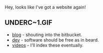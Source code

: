 Hey, looks like I've got a website again!

## UNDERC\~1.GIF

* [blog](./log) - 
  shouting into the bitbucket.
* [dev](./dev) - 
  software should be free as in beard.
* [videos](https://youtube.com/bitplane) -
  I'll index these eventually.
